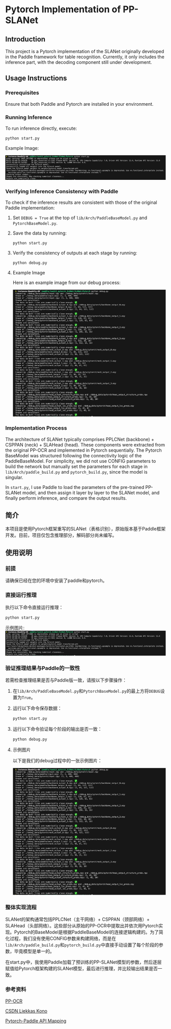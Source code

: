 
# Pytorch Implementation of PP-SLANet

## Introduction
This project is a Pytorch implementation of the SLANet originally developed in the Paddle framework for table recognition. Currently, it only includes the inference part, with the decoding component still under development.

## Usage Instructions

### Prerequisites
Ensure that both Paddle and Pytorch are installed in your environment.

### Running Inference
To run inference directly, execute:
```bash
python start.py
```
Example Image:

![Start Image](./pics/start.png)

### Verifying Inference Consistency with Paddle
To check if the inference results are consistent with those of the original Paddle implementation:
1. Set `DEBUG = True` at the top of `lib/Arch/PaddleBaseModel.py` and `PytorchBaseModel.py`.
2. Save the data by running:
   ```bash
   python start.py
   ```
3. Verify the consistency of outputs at each stage by running:
   ```bash
   python debug.py
   ```
4. Example Image

    Here is an example image from our debug process:

    ![Debug Image](./pics/debug.png)

### Implementation Process
The architecture of SLANet typically comprises PPLCNet (backbone) + CSPPAN (neck) + SLAHead (head). These components were extracted from the original PP-OCR and implemented in Pytorch sequentially. The Pytorch BaseModel was structured following the connectivity logic of the PaddleBaseModel. For simplicity, we did not use CONFIG parameters to build the network but manually set the parameters for each stage in `lib/Arch/paddle_build.py` and `pytorch_build.py`, since the model is singular.

In `start.py`, I use Paddle to load the parameters of the pre-trained PP-SLANet model, and then assign it layer by layer to the SLANet model, and finally perform inference, and compare the output results.

## 简介
本项目是使用Pytorch框架重写的SLANet（表格识别），原始版本基于Paddle框架开发。目前，项目仅包含推理部分，解码部分尚未编写。

## 使用说明

### 前提
请确保已经在您的环境中安装了paddle和pytorch。

### 直接运行推理
执行以下命令直接运行推理：
```bash
python start.py
```
示例图片:
![Start Image](./pics/start.png)

### 验证推理结果与Paddle的一致性
若需检查推理结果是否与Paddle版一致，请按以下步骤操作：
1. 在`lib/Arch/PaddleBaseModel.py`和`PytorchBaseModel.py`的最上方将`DEBUG`设置为`True`。
2. 运行以下命令保存数据：
   ```bash
   python start.py
   ```
3. 运行以下命令验证每个阶段的输出是否一致：
   ```bash
   python debug.py
   ```
4. 示例图片
   
   以下是我们的debug过程中的一张示例图片：
   
   ![Debug Image](./pics/debug.png)

### 整体实现流程
SLANet的架构通常包括PPLCNet（主干网络）+ CSPPAN（颈部网络）+ SLAHead（头部网络）。这些部分从原始的PP-OCR中提取出并依次用Pytorch实现。Pytorch的BaseModel是根据PaddleBaseModel的连接逻辑构建的。为了简化过程，我们没有使用CONFIG参数来构建网络，而是在`lib/Arch/paddle_build.py`和`pytorch_build.py`中直接手动设置了每个阶段的参数，毕竟模型是单一的。

在start.py中，我使用Paddle加载了预训练的PP-SLANet模型的参数，然后逐层赋值给Pytorch框架构建的SLANet模型，最后进行推理，并比较输出结果是否一致。

### 参考资料
[PP-OCR](https://github.com/PaddlePaddle/PaddleOCR)

[CSDN Liekkas Kono](https://blog.csdn.net/shiwanghualuo/article/details/129132206)

[Pytorch-Paddle API Mapping](https://www.paddlepaddle.org.cn/documentation/docs/zh/guides/model_convert/convert_from_pytorch/pytorch_api_mapping_cn.html)